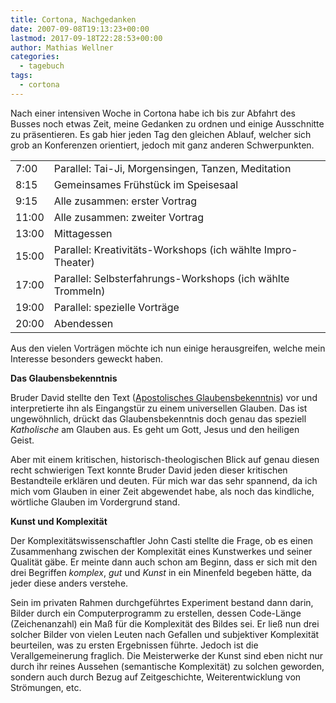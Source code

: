 ```yaml
---
title: Cortona, Nachgedanken
date: 2007-09-08T19:13:23+00:00
lastmod: 2017-09-18T22:28:53+00:00
author: Mathias Wellner
categories:
  - tagebuch
tags:
  - cortona
---
```

Nach einer intensiven Woche in Cortona habe ich bis zur Abfahrt des Busses noch etwas Zeit, meine Gedanken zu ordnen und einige Ausschnitte zu präsentieren. Es gab hier jeden Tag den gleichen Ablauf, welcher sich grob an Konferenzen orientiert, jedoch mit ganz anderen Schwerpunkten.
<!--more-->

<table class="table table-striped">
  <tr>
    <td>7:00</td>    
    <td>Parallel: Tai-Ji, Morgensingen, Tanzen, Meditation</td>
  </tr>  
  <tr>
    <td>8:15</td>    
    <td>Gemeinsames Frühstück im Speisesaal</td>
  </tr>  
  <tr>
    <td>9:15</td>    
    <td>Alle zusammen: erster Vortrag</td>
  </tr>  
  <tr>
    <td>11:00</td>    
    <td>Alle zusammen: zweiter Vortrag</td>
  </tr>  
  <tr>
    <td>13:00</td>    
    <td>Mittagessen</td>
  </tr>  
  <tr>
    <td>15:00</td>    
    <td>Parallel: Kreativitäts-Workshops (ich wählte Impro-Theater)</td>
  </tr>  
  <tr>
    <td>17:00</td>    
    <td>Parallel: Selbsterfahrungs-Workshops (ich wählte Trommeln)</td>
  </tr>  
  <tr>
    <td>19:00</td>    
    <td>Parallel: spezielle Vorträge</td>
  </tr>  
  <tr>
    <td>20:00</td>    
    <td>Abendessen</td>
  </tr>
</table>

Aus den vielen Vorträgen möchte ich nun einige herausgreifen, welche mein Interesse besonders geweckt haben.

**Das Glaubensbekenntnis**

Bruder David stellte den Text ([Apostolisches Glaubensbekenntnis](http://de.wikipedia.org/wiki/Apostolisches_Glaubensbekenntnis)) vor und interpretierte ihn als Eingangstür zu einem universellen Glauben. Das ist ungewöhnlich, drückt das Glaubensbekenntnis doch genau das speziell _Katholische_ am Glauben aus. Es geht um Gott, Jesus und den heiligen Geist. 

Aber mit einem kritischen, historisch-theologischen Blick auf genau diesen recht schwierigen Text konnte Bruder David jeden dieser kritischen Bestandteile erklären und deuten. Für mich war das sehr spannend, da ich mich vom Glauben in einer Zeit abgewendet habe, als noch das kindliche, wörtliche Glauben im Vordergrund stand.

**Kunst und Komplexität**

Der Komplexitätswissenschaftler John Casti stellte die Frage, ob es einen Zusammenhang zwischen der Komplexität eines Kunstwerkes und seiner Qualität gäbe. Er meinte dann auch schon am Beginn, dass er sich mit den drei Begriffen _komplex_, _gut_ und _Kunst_ in ein Minenfeld begeben hätte, da jeder diese anders verstehe. 

Sein im privaten Rahmen durchgeführtes Experiment bestand dann darin, Bilder durch ein Computerprogramm zu erstellen, dessen Code-Länge (Zeichenanzahl) ein Maß für die Komplexität des Bildes sei. Er ließ nun drei solcher Bilder von vielen Leuten nach Gefallen und subjektiver Komplexität beurteilen, was zu ersten Ergebnissen führte. Jedoch ist die Verallgemeinerung fraglich. Die Meisterwerke der Kunst sind eben nicht nur durch ihr reines Aussehen (semantische Komplexität) zu solchen geworden, sondern auch durch Bezug auf Zeitgeschichte, Weiterentwicklung von Strömungen, etc.